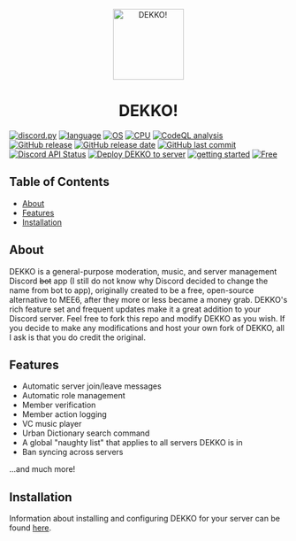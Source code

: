 <p align="center"><img alt="DEKKO!" src="https://www.declanz.me/web/img/dekko/dekko.png" width="128" height="128"></p>
<h1 align="center">DEKKO!</h1>

[![discord.py](https://img.shields.io/badge/discord.py-2.4.0-5865f2)](https://github.com/Rapptz/discord.py)
[![language](https://img.shields.io/badge/language-Python-ffd343)](https://www.python.org/)
[![OS](https://img.shields.io/badge/OS-linux-0078d4)](https://www.kernel.org/)
[![CPU](https://img.shields.io/badge/CPU-x86%2C%20x64-FF8C00)](#)
[![CodeQL analysis](https://github.com/D3CL4NZ/DEKKO/actions/workflows/github-code-scanning/codeql/badge.svg)](https://github.com/D3CL4NZ/DEKKO/security/code-scanning?query=is%3Aopen)
[![GitHub release](https://img.shields.io/github/v/release/D3CL4NZ/DEKKO)](#)
[![GitHub release date](https://img.shields.io/github/release-date/D3CL4NZ/DEKKO)](#)
[![GitHub last commit](https://img.shields.io/github/last-commit/D3CL4NZ/DEKKO)](#)
[![Discord API Status](https://img.shields.io/badge/dynamic/json?url=https%3A%2F%2Fdiscordstatus.com%2Fapi%2Fv2%2Fstatus.json&query=%24.status.description&logo=discord&logoColor=ffffff&label=API%20Status&color=green)](https://discordstatus.com/)
[![Deploy DEKKO to server](https://github.com/D3CL4NZ/DEKKO/actions/workflows/dekkodeploy.yml/badge.svg)](https://github.com/D3CL4NZ/DEKKO/actions/workflows/dekkodeploy.yml)
[![getting started](https://img.shields.io/badge/getting_started-guide-1D76DB)](https://www.declanz.me/web/dekko/)
[![Free](https://img.shields.io/badge/free_for_non_commercial_use-brightgreen)](#)

## Table of Contents
- [About](#about)
- [Features](#features)
- [Installation](#installation)

## About

DEKKO is a general-purpose moderation, music, and server management Discord ~~bot~~ app (I still do not know why Discord decided to change the name from bot to app), originally created to be a free, open-source alternative to MEE6, after they more or less became a money grab. DEKKO's rich feature set and frequent updates make it a great addition to your Discord server. Feel free to fork this repo and modify DEKKO as you wish. If you decide to make any modifications and host your own fork of DEKKO, all I ask is that you do credit the original.

## Features

- Automatic server join/leave messages
- Automatic role management
- Member verification
- Member action logging
- VC music player
- Urban Dictionary search command
- A global "naughty list" that applies to all servers DEKKO is in
- Ban syncing across servers

...and much more!

## Installation

Information about installing and configuring DEKKO for your server can be found [here](https://www.declanz.me/web/dekko/setup.html).
